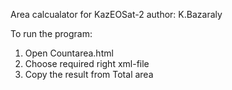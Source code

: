 Area calcualator for KazEOSat-2
author: K.Bazaraly

To run the program:
1) Open Countarea.html
2) Choose required right xml-file
3) Copy the result from Total area
